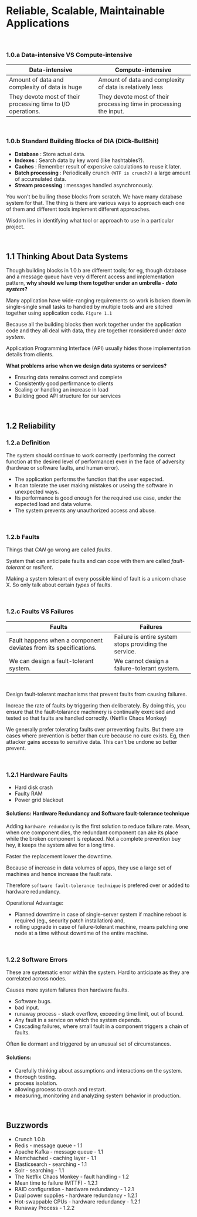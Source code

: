# Reliable, Scalable, Maintainable Applications

<br>

### 1.0.a Data-intensive VS Compute-intensive

| Data-intensive                                               | Compute-intensive                                                  |
| ------------------------------------------------------------ | ------------------------------------------------------------------ |
| Amount of data and complexity of data is huge                | Amount of data and complexity of data is relatively less           |
| They devote most of their processing time to I/O operations. | They devote most of their processing time in processing the input. |

<br>

### 1.0.b Standard Building Blocks of DIA (DICk-BullShit)

- **Database** : Store actual data.
- **Indexes** : Search data by key word (like hashtables?).
- **Caches** : Remember result of expensive calculations to reuse it later.
- **Batch processing** : Periodically crunch `(WTF is crunch?)` a large amount of accumulated data.
- **Stream processing** : messages handled asynchronously.

You won't be builing those blocks from scratch. We have many database system for that. The thing is there are various ways to approach each one of them and different tools implement different approaches.

Wisdom lies in identifying what tool or approach to use in a particular project.

<br>

## 1.1 Thinking About Data Systems

Though building blocks in 1.0.b are different tools; for eg, though database and a message queue have very different access and implementation pattern, **why should we lump them together under an umbrella - _data system_?**

Many application have wide-ranging requirements so work is boken down in single-single small tasks to handled by multiple tools and are sitched together using application code. `Figure 1.1`

Because all the building blocks then work together under the application code and they all deal with data, they are together rconsidered under _data system_.

Application Programming Interface (API) usually hides those implementation details from clients.

**What problems arise when we design data systems or services?**

- Ensuring data remains correct and complete
- Consistently good perfirmance to clients
- Scaling or handling an increase in load
- Building good API structure for our services

<br>

## 1.2 Reliability

### 1.2.a Definition

The system should continue to work correctly (performing the correct function at the desired level of performance) even in the face of adversity (hardwae or software faults, and human error).

- The application performs the function that the user expected.
- It can tolerate the user making mistakes or useing the software in unexpected ways.
- Its performance is good enough for the required use case, under the expected load and data volume.
- The system prevents any unauthorized access and abuse.

<br>

### 1.2.b Faults

Things that _CAN_ go wrong are called _faults_.

System that can anticipate faults and can cope with them are called _fault-tolerant_ or _resilient_.

Making a system tolerant of every possible kind of fault is a unicorn chase X. So only talk about certain _types_ of faults.

<br>

### 1.2.c Faults VS Failures

| Faults                                                           | Failures                                              |
| ---------------------------------------------------------------- | ----------------------------------------------------- |
| Fault happens when a component deviates from its specifications. | Failure is entire system stops providing the service. |
| We can design a fault-tolerant system.                           | We cannot design a failure-tolerant system.           |

<br>

Design fault-tolerant machanisms that prevent faults from causing failures.

Increae the rate of faults by triggering then deliberately. By doing this, you ensure that the fault-tolarance machinery is continually exercised and tested so that faults are handled correctly. (Netflix Chaos Monkey)

We generally prefer tolerating faults over prreventing faults. But there are cases where prevention is better than cure because no cure exists. Eg, then attacker gains access to sensitive data. This can't be undone so better prevent.

<br>

### 1.2.1 Hardware Faults

- Hard disk crash
- Faulty RAM
- Power grid blackout

#### Solutions: Hardware Redundancy and Software fault-tolerance technique

Adding `hardware redundancy` is the first solution to reduce failure rate. Mean, when one component dies, the redundant component can ake its place while the broken component is replaced. Not a complete prevention buy hey, it keeps the system alive for a long time.

Faster the replacement lower the downtime.

Because of increase in data volumes of apps, they use a large set of machines and hence increase the fault rate.

Therefore `software fault-tolerance technique` is prefered over or added to hardware redundancy.

Operational Advantage:

- Planned downtime in case of single-server system if machine reboot is required (eg., security patch installation) and,
- rolling upgrade in case of failure-tolerant machine, means patching one node at a time without downtime of the entire machine.

<br>

### 1.2.2 Software Errors

These are systematic error within the system. Hard to anticipate as they are correlated across nodes.

Causes more system failures then hardware faults.

- Software bugs.
- bad input.
- runaway process - stack overflow, exceeding time limit, out of bound.
- Any fault in a service on which the system depends.
- Cascading failures, where small fault in a component triggers a chain of faults.

Often lie dormant and triggered by an unusual set of circumstances.

#### Solutions:

- Carefully thinking about assumptions and interactions on the system.
- thorough testing.
- process isolation.
- allowing process to crash and restart.
- measuring, monitoring and analyzing system behavior in production.

<br>

## Buzzwords

- Crunch 1.0.b
- Redis - message queue - 1.1
- Apache Kafka - message queue - 1.1
- Memchached - caching layer - 1.1
- Elasticsearch - searching - 1.1
- Solr - searching - 1.1
- The Netflix Chaos Monkey - fault handling - 1.2
- Mean time to failure (MTTF) - 1.2.1
- RAID configuration - hardware redundancy - 1.2.1
- Dual power supplies - hardware redundancy - 1.2.1
- Hot-swappable CPUs - hardware redundancy - 1.2.1
- Runaway Process - 1.2.2
